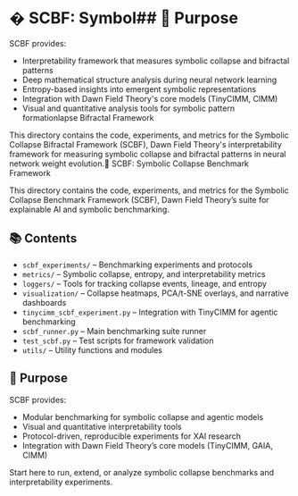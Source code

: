 # � SCBF: Symbol## 🎯 Purpose
SCBF provides:
- Interpretability framework that measures symbolic collapse and bifractal patterns
- Deep mathematical structure analysis during neural network learning
- Entropy-based insights into emergent symbolic representations
- Integration with Dawn Field Theory's core models (TinyCIMM, CIMM)
- Visual and quantitative analysis tools for symbolic pattern formationlapse Bifractal Framework

This directory contains the code, experiments, and metrics for the Symbolic Collapse Bifractal Framework (SCBF), Dawn Field Theory's interpretability framework for measuring symbolic collapse and bifractal patterns in neural network weight evolution.🧩 SCBF: Symbolic Collapse Benchmark Framework

This directory contains the code, experiments, and metrics for the Symbolic Collapse Benchmark Framework (SCBF), Dawn Field Theory’s suite for explainable AI and symbolic benchmarking.

## 📚 Contents
- `scbf_experiments/` – Benchmarking experiments and protocols
- `metrics/` – Symbolic collapse, entropy, and interpretability metrics
- `loggers/` – Tools for tracking collapse events, lineage, and entropy
- `visualization/` – Collapse heatmaps, PCA/t-SNE overlays, and narrative dashboards
- `tinycimm_scbf_experiment.py` – Integration with TinyCIMM for agentic benchmarking
- `scbf_runner.py` – Main benchmarking suite runner
- `test_scbf.py` – Test scripts for framework validation
- `utils/` – Utility functions and modules

## 🎯 Purpose
SCBF provides:
- Modular benchmarking for symbolic collapse and agentic models
- Visual and quantitative interpretability tools
- Protocol-driven, reproducible experiments for XAI research
- Integration with Dawn Field Theory’s core models (TinyCIMM, GAIA, CIMM)

Start here to run, extend, or analyze symbolic collapse benchmarks and interpretability experiments.
